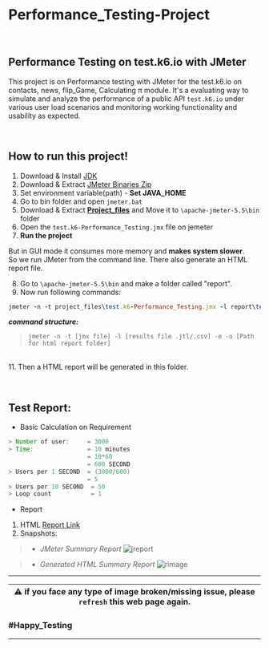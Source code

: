 # Performance_Testing-Project
<br>

## Performance Testing on test.k6.io with JMeter


This project is on Performance testing with JMeter for the test.k6.io on contacts, news, flip_Game, Calculating π module. It's a evaluating way to simulate and analyze the performance of a public API `test.k6.io` under various user load scenarios and monitoring working functionality and usability as expected.

<br>

## How to run this project!
1. Download & Install [JDK](https://www.oracle.com/java/technologies/javase/jdk11-archive-downloads.html)
2. Download & Extract [JMeter Binaries Zip](https://jmeter.apache.org/download_jmeter.cgi)
3. Set environment variable(path) -  **Set JAVA_HOME**
4. Go to bin folder and open `jmeter.bat`
5. Download & Extract **[Project_files](https://drive.google.com/drive/folders/13SuvIsQtVSnPtEatu--I1_O4ma-ujcb4?usp=drive_link)** and Move it to `\apache-jmeter-5.5\bin` folder
6. Open the `test.k6-Performance_Testing.jmx` file on jemeter
7. **Run the project**

But in GUI mode it consumes more memory and **makes system slower**. \
So we run JMeter from the command line. There also generate an HTML report file.

8. Go to `\apache-jmeter-5.5\bin` and make a folder called "report". 
9. Now run following commands:
```ruby
jmeter -n -t project_files\test.k6-Performance_Testing.jmx -l report\test.k6-Performance_Testing.jtl  -e -o report\TestResult.html
```
**_command structure:_**
>	`jmeter -n -t [jmx file] -l [results file .jtl/.csv] -e -o [Path for html report folder]`

\
11. Then a HTML report will be generated in this folder.


<br>

<!-- 
## Test Cases for this Testing:
`incomplete` 
-->

## Test Report:
* Basic Calculation on Requirement
``` java
> Number of user:     = 3000
> Time:               = 10 minutes
                      = 10*60
                      = 600 SECOND 
> Users per 1 SECOND  = (3000/600)
                      = 5
> Users per 10 SECOND  = 50 
> Loop count           = 1
```
* Report
1. HTML [Report Link](https://drive.google.com/drive/folders/1WM7cePqVMVgdr2F4CITW3jM7ccn2yJb1?usp=drive_link)
2. Snapshots:
> * *JMeter Summary Report*
![jreport](https://drive.google.com/uc?export=view&id=1_QUwc694iF_s1C8Arab8v92BJHwzpRCl)

> * *Generated HTML Summary Report*
![rimage](https://drive.google.com/uc?export=view&id=1mhdDdC432lmD5SxqHS_xRxCg9jTFFOIk)



---

|:warning: **if you face any type of image broken/missing issue, please `refresh` this web page again.**|
| --- |

### **#Happy_Testing**
---

